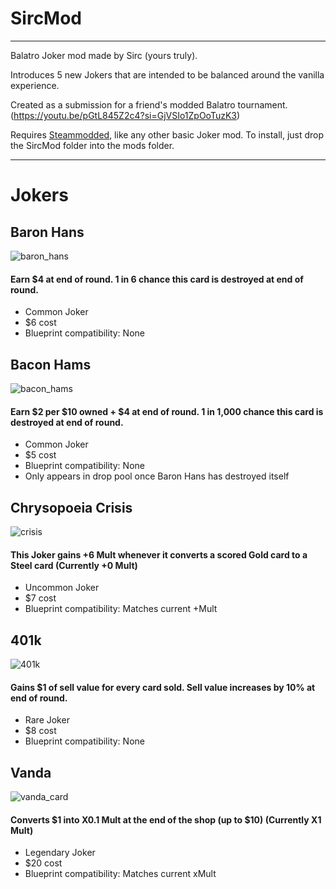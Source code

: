 # SircMod
-----
Balatro Joker mod made by Sirc (yours truly).

Introduces 5 new Jokers that are intended to be balanced around the vanilla experience.

Created as a submission for a friend's modded Balatro tournament. (https://youtu.be/pGtL845Z2c4?si=GjVSIo1ZpOoTuzK3)

Requires [Steammodded](https://github.com/Steamodded/smods), like any other basic Joker mod. To install, just drop the SircMod folder into the mods folder.

-----
# Jokers

## Baron Hans
![baron_hans](https://github.com/user-attachments/assets/6cc37af0-f020-4784-823f-573a4973e43e)
#### Earn $4 at end of round. 1 in 6 chance this card is destroyed at end of round.
- Common Joker
- $6 cost
- Blueprint compatibility: None

## Bacon Hams
![bacon_hams](https://github.com/user-attachments/assets/58322255-9187-43fd-b1ed-2c40d44f0049)
#### Earn $2 per $10 owned + $4 at end of round. 1 in 1,000 chance this card is destroyed at end of round.
- Common Joker
- $5 cost
- Blueprint compatibility: None
- Only appears in drop pool once Baron Hans has destroyed itself

## Chrysopoeia Crisis
![crisis](https://github.com/user-attachments/assets/2d2818d9-8f81-4528-ae28-142098dea368)
#### This Joker gains +6 Mult whenever it converts a scored Gold card to a Steel card (Currently +0 Mult)
- Uncommon Joker
- $7 cost
- Blueprint compatibility: Matches current +Mult

## 401k
![401k](https://github.com/user-attachments/assets/e51d04b5-4ff1-4265-aec2-7f7f9b23aae9)
#### Gains $1 of sell value for every card sold. Sell value increases by 10% at end of round.
- Rare Joker
- $8 cost
- Blueprint compatibility: None

## Vanda
![vanda_card](https://github.com/user-attachments/assets/88658386-d868-41d2-9cf0-eca3a7cba220)
#### Converts $1 into X0.1 Mult at the end of the shop (up to $10) (Currently X1 Mult)
- Legendary Joker
- $20 cost
- Blueprint compatibility: Matches current xMult
